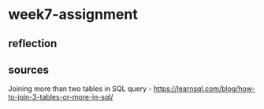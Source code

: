 # week7-assignment

## reflection

## sources

Joining more than two tables in SQL query - https://learnsql.com/blog/how-to-join-3-tables-or-more-in-sql/
